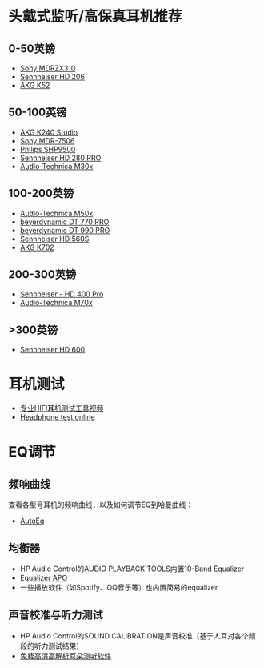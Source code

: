 # 头戴式监听/高保真耳机推荐

## 0-50英镑

* [Sony MDRZX310](https://www.amazon.co.uk/Sony-MDRZX310-Foldable-Headphones-Metallic-Black/dp/B00I3LUWQA/ref=sr_1_3?crid=1TH5RO7ZYHI9F&dib=eyJ2IjoiMSJ9.bLE_f5-7167sxf7YCcSm5g7C34GYLWNjz_jfQZJV6sm1yJ82nu8bekgjZU-73F85pV2cbzUqR6ALzMFdJasC5Yke6aQIiB-w8XSZslGH3IUpM3wGUN-r3866hKpubR8eJSPZmfSSU5__cvNwd74FEAuBAmNry1KPSGCY_sAOrwJfMd8fxIu3JnO2MhcR3ZqHFxGatGteLDCEDc_SfHLNwhc2Xd9-JZtK3SIKhSCRZRM.9Sz0BEqKUvEAWZ-jzfIJT_hpAlhj7GW7cYggAsUGnCE&dib_tag=se&keywords=sony+mdrzx310&qid=1724935622&sprefix=sony+mdrzx310%2Caps%2C86&sr=8-3)
* [Sennheiser HD 206](https://www.amazon.co.uk/Sennheiser-HD-206-Stereo-Headphone/dp/B01N7S0IPR/ref=sr_1_20?crid=3GHQR78YNU4WA&dib=eyJ2IjoiMSJ9.W7-PEyvyIjBUn32HlOWZUvr8vxIlHSAzRtLYsTbm_4_h1dYMnoAC34GcIQxceA8IPDQ1Rz0Xbolw5AuLcxJ13W91QzL5YeY4533YNiGJEPZeT9nteZurq1dszcnNhXq81xO7D9uiKqzkDIsMO8h1eX0q1mreZXDsPjXCEl_jL_mJnRCoyNXR5-f243_G8abvB-41Wa9bfnY92QOea9W0I5wu-jueS6KljbKW9mVCuMA.gI7yNtlPZvDpAVw3mL9LQ3nvPXXJfOpDw0TakfIEHTw&dib_tag=se&keywords=sennheiser+headphones&qid=1724935536&sprefix=senh%2Caps%2C84&sr=8-20)
* [AKG K52](https://www.amazon.co.uk/AKG-K52-Performance-Closed-Back-Monitoring/dp/B019EACGSU/ref=sr_1_1_sspa?crid=2702FLUQ7TQXE&dib=eyJ2IjoiMSJ9.-UQmN8aIOs29ybxn1Ax9g2aocndniGBW1uaGGtQFoWicBNlGjfFBqGTYjwO0TslMcVm3ums3qQzdS7TXjG5uUf1WBePXNYawlakzf_bAEFvWu_j3n2-_RqBaHkJSjQTaYT_gWY_Kcub74HE5jL1g1Ydp5XCrgrEezQkgnmucWVyxrdC506PfYOy56U0oDP4yR3xPkmfBmmg9jvA-oSN9s6dqpAlZmcPvhTNkwma9tj8.4vOMm7zYYAjbdqvPyb0b6TqlO7uGI-Wp8nw_Xt4323A&dib_tag=se&keywords=akg+k52&qid=1724938858&sprefix=akg+k52%2Caps%2C82&sr=8-1-spons&sp_csd=d2lkZ2V0TmFtZT1zcF9hdGY&psc=1)

## 50-100英镑
* [AKG K240 Studio](https://www.amazon.co.uk/dp/B0001ARCFA/ref=twister_B09X64BXT5?_encoding=UTF8&psc=1)
* [Sony MDR-7506](https://www.amazon.co.uk/Sony-MDR-7506-Professional-Headphone-Black/dp/B000AJIF4E/ref=sr_1_3?crid=2I2LPLAYMYDNJ&dib=eyJ2IjoiMSJ9.RyWu0XRnzollpY3RZxiV5epHO1-Hpiof-T2aU5iIPX2ZAXDV-fTcu9vHx0dco17pz732drl1d-gOvMtVWrZpcQ.03bVbsi-EGsJOcR0B6NXDPm3q01v08aDOLwfI-ZJGpY&dib_tag=se&keywords=sony+7506&qid=1724935810&s=musical-instruments&sprefix=sony+7506%2Cmi%2C80&sr=1-3)
* [Philips SHP9500](https://www.amazon.co.uk/Philips-SHP9500-00-Headphone/dp/B00ENMK1DW/ref=sr_1_3?dib=eyJ2IjoiMSJ9.en7WuYXlI5rbfVJAS6LcHTjJYf80JYbSCgdglreGsuDBKCkOw0ID64ATdEhmguc9XQnJX0GOrq-A3E4D8adijgsqSO-VDUrB1lXlbS1K0i9US2RPCSuU0i1Z8e8YBUp7.2GCaW3KRPMnLzfFj-nKZUm77zI9DcYzWKf3QyagcGBo&dib_tag=se&keywords=phillips+shp9500&qid=1724935856&sr=8-3)
* [Sennheiser HD 280 PRO](https://www.amazon.co.uk/Sennheiser-280-Professional-Monitoring-Headphones/dp/B0865Y4HY9/ref=sr_1_1_sspa?crid=WQKSEHNLNMNR&dib=eyJ2IjoiMSJ9.4zlDey0cDFi-lXU4iHwUpoGjqYZ3prekHn8ATq7GEjAqmFdlJRI7Bg2LTjiFmXMU3RrL14ceBSHu5kX3CfTxf4gtClBuDl0SxcwmVjH_irvizLCvp_ZtM7Tol7CukHg_DeqFMy6Md13s-lVnDsvxScWlgQc7PNpG8o2yoFtskyptuYgMOZ37udjrka4O6nPJKSQU8ERu9WBaHAOUjJ3z-OgAOkxYEqDOeb0RpJM8LuY.WIqQjUAxVhBD3KQfxYDvEJHHsKE10cvf4jLpegvmLuY&dib_tag=se&keywords=sennheiser+hd+280&qid=1724937380&sprefix=sennheiser+hd+280%2Caps%2C81&sr=8-1-spons&sp_csd=d2lkZ2V0TmFtZT1zcF9hdGY&psc=1)
* [Audio-Technica M30x](https://www.amazon.co.uk/Audio-Technica-ATH-M30X-Professional-Headphones-Black/dp/B00HVLUQW8/ref=sr_1_7?crid=22L2UQNOHBNPU&dib=eyJ2IjoiMSJ9.zwjP8XofDi65SjUnzorwEPTfsZIig3tlHDBSUBV-MhGr1Dqq46N1GaShgRBLWjv5qMvgKdoTPMYyoQ0BJPgvgEnTwjqOxWaMEetJBwGf90bOcbFC7Hw2K8oRAviTIoNxyMtr3lmBDzbD4rd4a0GJT8KW-hruNKKJREQhFsCX-bQDvFIVxfbP0FdMuMUCkKATj3Glzz4BOvaCSCag-Xf1-JTQa8dNw5Aj_B2nKnBduca_XvEt7CZivupg1r0DxpYMvT9oxhydBIHgOPxiDNixuJi6NhvyZN8lx16PT0ZGEs0.5CLjfn2H5Q7CCa5V3uQ0q7mOfn4W3ytdX-9lG0xAzao&dib_tag=se&keywords=audio+technica+m40x&qid=1724935979&sprefix=audio+technica+m40x%2Caps%2C78&sr=8-7)

## 100-200英镑
* [Audio-Technica M50x](https://www.amazon.co.uk/Audio-Technica-ATH-M50X-Monitor-Professional-Headphones/dp/B00HVLUR86/ref=sr_1_5?crid=1ARG13QZDHA7D&dib=eyJ2IjoiMSJ9.BFKZfbUrx3NyDlJ5m8auGXc_7zT5nyIQp0f12pIRvVM58E24Mti53HCBFzTSNq8wLeXAAJoZggmfl5MCvxNTxR1EMf_fG0l4oP45btS733Ap3hDa0UCcOC6E7dOKIXrMezroCax-HEtvM_Icd2cRUNxBA7pbwxx-e_l-sFjeJ0D8ma8mKUl0qw1DX6slZpvdjYruDBvLhL_6NcMfYQlCjGD2UcFM_3SbuiXGqvOldmRjqIaY9jiptUkKKsUtXlrnaLoyPAzpks0nStEXhmz0vK3ArthZ9Dx-70ZbHyIMMxI.IC3HCq4fox7XPOc9YjLkvDo3Qui3AQFYPEE0mrs-aYk&dib_tag=se&keywords=audio-technica+ath-m50x&qid=1724936486&sprefix=Audio-Technica%2Caps%2C107&sr=8-5)
* [beyerdynamic DT 770 PRO](https://www.amazon.co.uk/beyerdynamic-770-PRO-Studio-Headphones/dp/B0006NL5SM/ref=sr_1_1_sspa?crid=1155JIFQ8VRWU&dib=eyJ2IjoiMSJ9.s7YCZn3udgix-CCtCepdbEgUbNVyS931i2i5co9BcPnaQ5QuisinKjdiPrqvUA8lOjZ8JUooJ-voNTrLCWku3-nVOKnqnEvG3nHbt68dGukyFqATD8ySYzH8VBkcRXMUTAHeZxfYALp3CbKy_GZrLBKcPLCw8j4gI3XJAQLl09sGqOhbJkNLoosAEkvsHnjihSk_VzW0rB-lh53RUZtG3u-IUa8bYiFJffOAzi5uw-vXFAaZYxeGtKqs1iZTrmZFy0Mccf8a2h5KQaV_0-sGSsl_uhN12u4lUJjW7mUJZXI.yNafTkiboRR7B66pzqsQfI4P-r3K3Il9AK0Aeavgi-A&dib_tag=se&keywords=beyerdynamic+dt+770+pro&qid=1724936668&sprefix=beyerdynamic+%2Caps%2C90&sr=8-1-spons&sp_csd=d2lkZ2V0TmFtZT1zcF9hdGY&psc=1)
* [beyerdynamic DT 990 PRO](https://www.amazon.co.uk/beyerdynamic-DT-990-PRO-Headphones-Grey/dp/B07KFN5LL4/ref=sr_1_5?crid=29O6WQ77BG3Z3&dib=eyJ2IjoiMSJ9.pap_k-vWfVB_x7n7UTK3_9n85I_s_i6UgPMs3WpPw30o8fuTXOUrlizcaZCspb1kgq25OPscjsNCacG3wvaqQcFRP-AcTyD8y3kEwOEV0JqP6xxrcGe0Inse73spCeDxRccddrxSX9aiL4js5JES-pPJKDr6keHJ_FFKPGQmxq016nWplEk1spGJN2i25cTysFLKh2Yed9Xovtu_YWhaCS5hT0_lFb_NjEWMQfFABqBsQwntmIgl6cSxVcyL7wEh3ZKz-RSI8Yg65Q57a-getJDzopOPP6mtHfQIMyzbX1I.f-b6muw4vPWcgUEB1i8ZDqGDYI4VFv1q34r61LcfhuI&dib_tag=se&keywords=beyerdynamic+dt+990+pro&qid=1724936881&sprefix=byerdynamic+dt+990+pro%2Caps%2C83&sr=8-5)
* [Sennheiser HD 560S](https://www.amazon.co.uk/Sennheiser-HD-560S-reference-grade-enthusiasts-Black/dp/B08HNFV61M/ref=sr_1_2_sspa?crid=EP6GTVJJXR1A&dib=eyJ2IjoiMSJ9.W7-PEyvyIjBUn32HlOWZUsCrfQYntk9SJ4hTDf7VzT4LTF8WX8n7cnl24aavHS7Rx35gXiZdpjrkPEjNyJUnpYZn9YAmDkyDoBF51WKtnj6o87c6vQTKghuaLbj4je-1MwD2mJ4dRnmC_v7YcsZgKuEE0F8PJfqilgaUFR_zdrgZprwRg19jFWT3AxNfv5AKsVtdBMjqnkTHFTWukiWhHhuQhIfMJ22n4Ggyv3PDffU.SXpA1uidbbz_ZuHthuWZ9t_ztV2fPZIOzU3q6qIuevo&dib_tag=se&keywords=sennheiser&qid=1724938316&sprefix=sennheiser+%2Caps%2C92&sr=8-2-spons&sp_csd=d2lkZ2V0TmFtZT1zcF9hdGY&psc=1)
* [AKG K702](https://www.amazon.co.uk/AKG-K702-Open-Back-Reference-Headphones/dp/B001RCD2DW/ref=sr_1_1_sspa?crid=3N9SZ91MNMPV6&dib=eyJ2IjoiMSJ9.TuPAKnUOiE1Bcvv9fQ97OP6AaL3b-OT3_RJnSVBDIWLW6pyrhADbHDSxUtci-0U8PPgVcYjQ9cmxg-JScscfTOSL86dntlHbP1qGgW6h5_eJWVwc3k1UrFp_j53SYTNfOaeKXQwUcaOTbh52ie_ULj9mw_v2g8ZHhIhLJ40ThPB3cCwi53wQK-4s26YVA05WweSRF5a53eOSx78ENPG3U8o0jwPLQTmMqdunVaqHJs5bH8ZT-u4AKzzAI_dWYSUVbnKWoDH-PE2iPYWRDcAgzd9eud5oEGlr4JhAjJbDtNg.xMKx4BSe5BJWZRYw6f67f_HhT3fdaS2U3eaM_xMflpA&dib_tag=se&keywords=akg+k702&qid=1724937272&sprefix=akg+k702%2Caps%2C86&sr=8-1-spons&sp_csd=d2lkZ2V0TmFtZT1zcF9hdGY&psc=1)

## 200-300英镑
* [Sennheiser - HD 400 Pro](https://www.amazon.co.uk/Sennheiser-400-Pro-Reference-Headphones/dp/B09NJDPYMW/ref=sr_1_3?crid=3W27V4RGC7GD3&dib=eyJ2IjoiMSJ9.NbrHh5-36BXLN-utEhGbS0Ai_NwsyNOo0l6lzf_3WoWDxAE8ghdA1PYQoFmxHWeh_xb-NYQjyMfzWs9PCH8RuKq1arQfPPkoVduNuBdUzkxeAXthHBkpanQAfhw6S2Dy1cIokhUVVgk_N2PHa1xHZSrIDwQKop_d80uEc798vC_o5txO5j07W5pise1gce9skPW3iuchuYsFhZ6dSZ-shD9LqWQJ7GF0CQquMVBGuyw.0V_HwxEHB5AMwXsP2p3fk87epcBVv6uIJ8Z22RsNLDM&dib_tag=se&keywords=sennheiser+hd+400+pro&qid=1724936176&sprefix=sennheiser+hd+400+pro%2Caps%2C87&sr=8-3)
* [Audio-Technica M70x](https://www.amazon.co.uk/Audio-Technica-ATH-M70X-DJ-Headphones/dp/B00SC80YLM/ref=sr_1_5?crid=2KYF53LJOD44G&dib=eyJ2IjoiMSJ9.O08CXqDIwnODflROwh5rfYwgOrdGR-4RJuWGmDFqsaaSW61lRCwi8w3et0biELeYcX6B35juZZf3RcNj_NLF17dI5SjPyo-4KtYCzwRLnNfQMLopGBAjuvCnn9ZYJACsOmrrMrwWF_lnNpio6WVMaetOvn246mSO_Us0F5_mZcJDrhdzpiN_soVQBZMuxEFvxCwG14lx_8uKyQNqDmqrC_TtEovL7ad1SQs_ZmvBiylTveQOhW175H-tmn0OZ_U_ZVIKdv6oiTx3ruo5IFwRl9EAWu4aHtJCWcnKiqPyKAc.nVHLuPnj5Wq3QUDcFGenX7cMyXxR2V2BxMqLt8DlNts&dib_tag=se&keywords=Audio-Technica+M70x&qid=1724938006&sprefix=audio-technica+m70x%2Caps%2C75&sr=8-5)

## >300英镑
* [Sennheiser HD 600](https://www.amazon.co.uk/Sennheiser-Audiophile-Quality-stereo-Headphones-Black/dp/B00004SY4H/ref=sr_1_3?crid=EYFH3F751JLZ&dib=eyJ2IjoiMSJ9.F3JHO7aRByO0LoXaDUsp0cv1snofP-KHWO2tkURk5i12PuBhKSqG4UBhKKEqKJLqMWLa-04TZ5ziaI4nnXfRluaQLxTqMxbGZkL7ZizSQKJLqvoqALWgeaz5Qilx5L2LOzJJ4qO3WG1TQW2PncfawiiBTTnEL7ouSFdB1m9RUNjZw9bjXCDn7iGYrZEw9JH5KUgG_EwnxAG0tf1MZwsYn1hs3VEz12NB_eLWym9G8gA.zSamzkycXtC_BwB_8K2EHlQ583qMp6QxBj215yRyePU&dib_tag=se&keywords=sennheiser+hd+600&qid=1724936958&sprefix=sennheiser+hd+600%2Caps%2C78&sr=8-3)

# 耳机测试
* [专业HIFI耳机测试工具视频](https://www.bilibili.com/video/BV1dJ411W7Rd/)
* [Headphone test online](https://webcammictest.com/headphones/)

# EQ调节

## 频响曲线
查看各型号耳机的频响曲线，以及如何调节EQ到哈曼曲线：

* [AutoEq](https://autoeq.app/)

## 均衡器
* HP Audio Control的AUDIO PLAYBACK TOOLS内置10-Band Equalizer
* [Equalizer APO](https://equalizerapo.com/)
* 一些播放软件（如Spotify、QQ音乐等）也内置简易的equalizer

## 声音校准与听力测试
* HP Audio Control的SOUND CALIBRATION是声音校准（基于人耳对各个频段的听力测试结果）
* [免费高清高解析耳朵测听软件](https://zhuanlan.zhihu.com/p/34678625)


